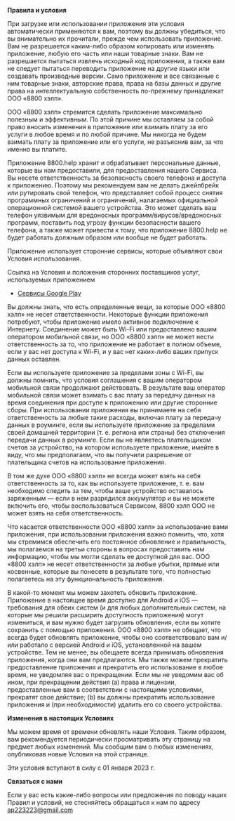 **Правила и условия**

При загрузке или использовании приложения эти условия автоматически применяются к вам, поэтому вы должны убедиться, что вы внимательно их прочитали, прежде чем использовать приложение. Вам не разрешается каким-либо образом копировать или изменять приложение, любую его часть или наши товарные знаки. Вам не разрешается пытаться извлечь исходный код приложения, а также вам не следует пытаться переводить приложение на другие языки или создавать производные версии. Само приложение и все связанные с ним товарные знаки, авторские права, права на базы данных и другие права на интеллектуальную собственность по-прежнему принадлежат ООО «8800 хэлп».

ООО «8800 хэлп» стремится сделать приложение максимально полезным и эффективным. По этой причине мы оставляем за собой право вносить изменения в приложение или взимать плату за его услуги в любое время и по любой причине. Мы никогда не будем взимать плату за приложение или его услуги, не разъяснив вам, за что именно вы платите.

Приложение 8800.help хранит и обрабатывает персональные данные, которые вы нам предоставили, для предоставления нашего Сервиса. Вы несете ответственность за безопасность своего телефона и доступа к приложению. Поэтому мы рекомендуем вам не делать джейлбрейк или рутировать свой телефон, что представляет собой процесс снятия программных ограничений и ограничений, налагаемых официальной операционной системой вашего устройства. Это может сделать ваш телефон уязвимым для вредоносных программ/вирусов/вредоносных программ, поставить под угрозу функции безопасности вашего телефона, а также может привести к тому, что приложение 8800.help не будет работать должным образом или вообще не будет работать.

Приложение использует сторонние сервисы, которые объявляют свои Условия использования.

Ссылка на Условия и положения сторонних поставщиков услуг, используемых приложением

* [Сервисы Google Play](https://policies.google.com/terms)

Вы должны знать, что есть определенные вещи, за которые ООО «8800 хэлп» не несет ответственности. Некоторые функции приложения потребуют, чтобы приложение имело активное подключение к Интернету. Соединение может быть Wi-Fi или предоставлено вашим оператором мобильной связи, но ООО «8800 хэлп» не может нести ответственность за то, что приложение не работает в полном объеме, если у вас нет доступа к Wi-Fi, и у вас нет каких-либо ваших припуск данных оставлен.

Если вы используете приложение за пределами зоны с Wi-Fi, вы должны помнить, что условия соглашения с вашим оператором мобильной связи продолжают действовать. В результате ваш оператор мобильной связи может взимать с вас плату за передачу данных на время соединения при доступе к приложению или другие сторонние сборы. При использовании приложения вы принимаете на себя ответственность за любые такие расходы, включая плату за передачу данных в роуминге, если вы используете приложение за пределами своей домашней территории (т. е. региона или страны) без отключения передачи данных в роуминге. Если вы не являетесь плательщиком счетов за устройство, на котором используете приложение, имейте в виду, что мы предполагаем, что вы получили разрешение от плательщика счетов на использование приложения.

В том же духе ООО «8800 хэлп» не всегда может взять на себя ответственность за то, как вы используете приложение, т. е. вам необходимо следить за тем, чтобы ваше устройство оставалось заряженным — если в нем разрядился аккумулятор и вы не можете включить его, чтобы воспользоваться Сервисом, 8800 хэлп ООО не может взять на себя ответственность.

Что касается ответственности ООО «8800 хэлп» за использование вами приложения, при использовании приложения важно помнить, что, хотя мы стремимся обеспечить его постоянное обновление и правильность, мы полагаемся на третьи стороны в вопросах предоставить нам информацию, чтобы мы могли сделать ее доступной для вас. ООО «8800 хэлп» не несет ответственности за любые убытки, прямые или косвенные, которые вы понесете в результате того, что полностью полагаетесь на эту функциональность приложения.

В какой-то момент мы можем захотеть обновить приложение. Приложение в настоящее время доступно для Android и iOS — требования для обеих систем (и для любых дополнительных систем, на которые мы решили расширить доступность приложения) могут измениться, и вам нужно будет загрузить обновления, если вы хотите сохранить с помощью приложения. ООО «8800 хэлп» не обещает, что всегда будет обновлять приложение, чтобы оно соответствовало вам и/или работало с версией Android и iOS, установленной на вашем устройстве. Тем не менее, вы обещаете всегда принимать обновления приложения, когда они вам предлагаются. Мы также можем прекратить предоставление приложения и прекратить его использование в любое время, не уведомляя вас о прекращении. Если мы не уведомим вас об ином, при прекращении действия (а) права и лицензии, предоставленные вам в соответствии с настоящими условиями, прекратят свое действие; (b) вы должны прекратить использование приложения и (при необходимости) удалить его со своего устройства.

**Изменения в настоящих Условиях**

Мы можем время от времени обновлять наши Условия. Таким образом, вам рекомендуется периодически просматривать эту страницу на предмет любых изменений. Мы сообщим вам о любых изменениях, опубликовав новые Условия на этой странице.

Эти условия вступают в силу с 01 января 2023 г.

**Связаться с нами**

Если у вас есть какие-либо вопросы или предложения по поводу наших Правил и условий, не стесняйтесь обращаться к нам по адресу ap223223@gmail.com
